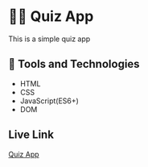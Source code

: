 # 👨‍🏫 Quiz App
This is a simple quiz app
## 🚀 Tools and Technologies
- HTML
- CSS
- JavaScript(ES6+)
- DOM
## Live Link

[Quiz App](https://fail2.github.io/Quiz-App/)
